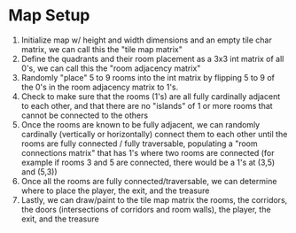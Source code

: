 # Map Setup

1. Initialize map w/ height and width dimensions and an empty tile char matrix, we can call this the "tile map matrix"
2. Define the quadrants and their room placement as a 3x3 int matrix of all 0's, we can call this the "room adjacency matrix"
3. Randomly "place" 5 to 9 rooms into the int matrix by flipping 5 to 9 of the 0's in the room adjacency matrix to 1's.
4. Check to make sure that the rooms (1's) are all fully cardinally adjacent to each other, and that there are no "islands" of 1 or more rooms that cannot be connected to the others
5. Once the rooms are known to be fully adjacent, we can randomly cardinally (vertically or horizontally) connect them to each other until the rooms are fully connected / fully traversable, populating a "room connections matrix" that has 1's where two rooms are connected (for example if rooms 3 and 5 are connected, there would be a 1's at (3,5) and (5,3))
6. Once all the rooms are fully connected/traversable, we can determine where to place the player, the exit, and the treasure
7. Lastly, we can draw/paint to the tile map matrix the rooms, the corridors, the doors (intersections of corridors and room walls), the player, the exit, and the treasure
